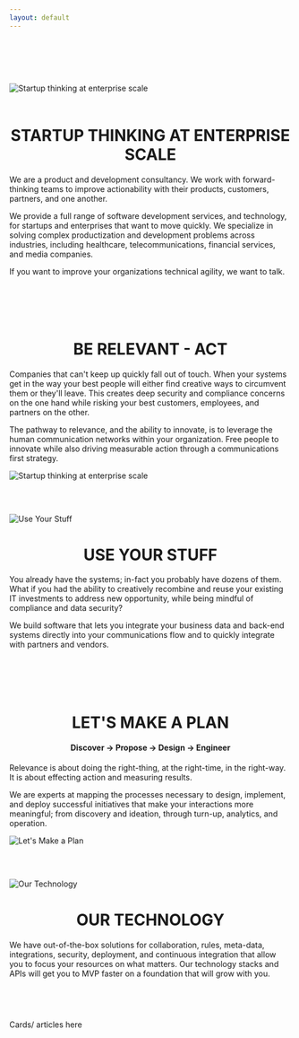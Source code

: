 ```yaml
---
layout: default
---
```


   <div class="container">
   <div class="row" style="padding-top: 60px;" ></div>
    <div class="row" >
        <div class="col-6" style="padding-top: 20px;">
        <img class="lazy" data-src="//wsrv.nl/?url={{ site.imageurl | absolute_url }}/assets/section1.jpg" alt="Startup thinking at enterprise scale" />
        </div>
        <div class="col-6" style="padding-top: 20px;">
            <h1 style="text-transform: uppercase;text-align: center">Startup thinking at enterprise scale</h1>
            <p>We are a product and development consultancy. We work with forward-thinking teams to improve actionability with their products, customers, partners, and one another.</p>  
            <p>We provide a full range of software development services, and technology, for startups and enterprises that want to move quickly. We specialize in solving complex productization
                and development problems across industries, including healthcare, telecommunications, financial services, and media companies.</p>            
            <p>If you want to improve your organizations technical agility, we want to talk.</p>
       </div>
    </div>
<div class="row" style="padding-top: 60px;" ></div>
    <div class="row">
        <div class="col-6">
         <h1 style="text-transform: uppercase;text-align: center">Be Relevant - Act</h1>
            <p>Companies that can't keep up quickly fall out of touch. When your systems get in the way your best people will either find creative ways to circumvent them or they'll leave. This creates deep security and compliance concerns on the one hand while risking your best customers, employees, and partners on the other.</p>  
            <p>The pathway to relevance, and the ability to innovate, is to leverage the human communication networks within your organization. Free people to innovate while also driving measurable action through a communications first strategy.</p>            
        </div>
        <div class="col-6">
          <img class="lazy" data-src="//wsrv.nl/?url={{ site.imageurl | absolute_url }}/assets/sub-section-1.jpg" alt="Startup thinking at enterprise scale" />
        </div>
    </div>
<div class="row" style="padding-top: 60px;" ></div>
    <div class="row">
      <div class="col-6">
        <img class="lazy" data-src="//wsrv.nl/?url={{ site.imageurl | absolute_url }}/assets/sub-section-2.jpg" alt="Use Your Stuff" />
        </div>
        <div class="col-6">
            <h1 style="text-transform: uppercase;text-align: center">Use Your Stuff</h1>
            <p>You already have the systems; in-fact you probably have dozens of them. What if you had the ability to creatively recombine and reuse your existing IT investments to address new opportunity, while being mindful of compliance and data security?</p>  
            <p>We build software that lets you integrate your business data and back-end systems directly into your communications flow and to quickly integrate with partners and vendors.</p>            
       </div>
    </div>
<div class="row" style="padding-top: 60px;" ></div>
    <div class="row">
        <div class="col-6">
         <h1 style="text-transform: uppercase; text-align: center">Let's Make a plan</h1>
         <h4 style="text-align: center">Discover → Propose → Design → Engineer</h4>
            <p>Relevance is about doing the right-thing, at the right-time, in the right-way. It is about effecting action and measuring results.</p>  
            <p>We are experts at mapping the processes necessary to design, implement, and deploy successful initiatives that make your interactions more meaningful; from discovery and ideation, through turn-up, analytics, and operation.</p>          
        </div>
        <div class="col-6">
          <img class="lazy" data-src="//wsrv.nl/?url={{ site.imageurl | absolute_url }}/assets/sub-section-3.jpg" alt="Let's Make a Plan" />
       </div>
    </div>
<div class="row" style="padding-top: 60px;" ></div>
     <div class="row">
      <div class="col-6">
        <img class="lazy" data-src="//wsrv.nl/?url={{ site.imageurl | absolute_url }}/assets/sub-section-4.jpg" alt="Our Technology" />
        </div>
        <div class="col-6">
            <h1 style="text-transform: uppercase;text-align: center">Our Technology</h1>
            <p>We have out-of-the-box solutions for collaboration, rules, meta-data, integrations, security, deployment, and continuous integration that allow you to focus your resources on what matters. Our technology stacks and APIs will get you to MVP faster on a foundation that will grow with you.</p>  
       </div>
    </div>
</div>

<div class="container">
<div class="row" style="padding-top: 60px;" ></div>
    <div class="row" >Cards/ articles here</div>
</div>
